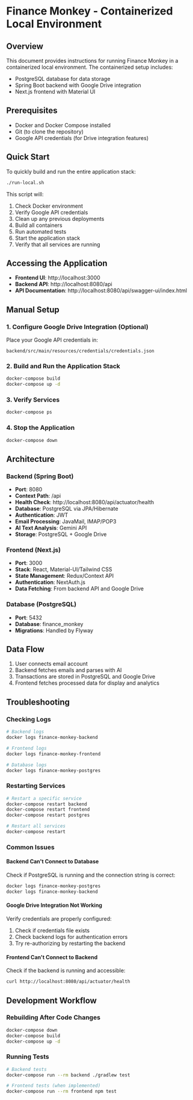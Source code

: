 # Finance Monkey - Containerized Local Environment

## Overview
This document provides instructions for running Finance Monkey in a containerized local environment. The containerized setup includes:

- PostgreSQL database for data storage
- Spring Boot backend with Google Drive integration
- Next.js frontend with Material UI

## Prerequisites
- Docker and Docker Compose installed
- Git (to clone the repository)
- Google API credentials (for Drive integration features)

## Quick Start
To quickly build and run the entire application stack:

```bash
./run-local.sh
```

This script will:
1. Check Docker environment
2. Verify Google API credentials
3. Clean up any previous deployments
4. Build all containers
5. Run automated tests
6. Start the application stack
7. Verify that all services are running

## Accessing the Application
- **Frontend UI**: http://localhost:3000
- **Backend API**: http://localhost:8080/api
- **API Documentation**: http://localhost:8080/api/swagger-ui/index.html

## Manual Setup

### 1. Configure Google Drive Integration (Optional)
Place your Google API credentials in:
```
backend/src/main/resources/credentials/credentials.json
```

### 2. Build and Run the Application Stack
```bash
docker-compose build
docker-compose up -d
```

### 3. Verify Services
```bash
docker-compose ps
```

### 4. Stop the Application
```bash
docker-compose down
```

## Architecture

### Backend (Spring Boot)
- **Port**: 8080
- **Context Path**: /api
- **Health Check**: http://localhost:8080/api/actuator/health
- **Database**: PostgreSQL via JPA/Hibernate
- **Authentication**: JWT
- **Email Processing**: JavaMail, IMAP/POP3
- **AI Text Analysis**: Gemini API
- **Storage**: PostgreSQL + Google Drive

### Frontend (Next.js)
- **Port**: 3000
- **Stack**: React, Material-UI/Tailwind CSS
- **State Management**: Redux/Context API
- **Authentication**: NextAuth.js
- **Data Fetching**: From backend API and Google Drive

### Database (PostgreSQL)
- **Port**: 5432
- **Database**: finance_monkey
- **Migrations**: Handled by Flyway

## Data Flow
1. User connects email account
2. Backend fetches emails and parses with AI
3. Transactions are stored in PostgreSQL and Google Drive
4. Frontend fetches processed data for display and analytics

## Troubleshooting

### Checking Logs
```bash
# Backend logs
docker logs finance-monkey-backend

# Frontend logs
docker logs finance-monkey-frontend

# Database logs
docker logs finance-monkey-postgres
```

### Restarting Services
```bash
# Restart a specific service
docker-compose restart backend
docker-compose restart frontend
docker-compose restart postgres

# Restart all services
docker-compose restart
```

### Common Issues

#### Backend Can't Connect to Database
Check if PostgreSQL is running and the connection string is correct:
```bash
docker logs finance-monkey-postgres
docker logs finance-monkey-backend
```

#### Google Drive Integration Not Working
Verify credentials are properly configured:
1. Check if credentials file exists
2. Check backend logs for authentication errors
3. Try re-authorizing by restarting the backend

#### Frontend Can't Connect to Backend
Check if the backend is running and accessible:
```bash
curl http://localhost:8080/api/actuator/health
```

## Development Workflow

### Rebuilding After Code Changes
```bash
docker-compose down
docker-compose build
docker-compose up -d
```

### Running Tests
```bash
# Backend tests
docker-compose run --rm backend ./gradlew test

# Frontend tests (when implemented)
docker-compose run --rm frontend npm test
```
